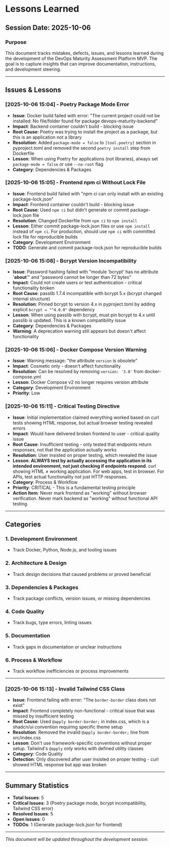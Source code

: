 # Lessons Learned

## Session Date: 2025-10-06

### Purpose
This document tracks mistakes, defects, issues, and lessons learned during the development of the DevOps Maturity Assessment Platform MVP. The goal is to capture insights that can improve documentation, instructions, and development steering.

---

## Issues & Lessons

### [2025-10-06 15:04] - Poetry Package Mode Error
- **Issue**: Docker build failed with error: "The current project could not be installed: No file/folder found for package devops-maturity-backend"
- **Impact**: Backend container couldn't build - blocking issue
- **Root Cause**: Poetry was trying to install the project as a package, but this is an application not a library
- **Resolution**: Added `package-mode = false` to `[tool.poetry]` section in pyproject.toml and removed the second `poetry install` step from Dockerfile
- **Lesson**: When using Poetry for applications (not libraries), always set `package-mode = false` or use `--no-root` flag
- **Category**: Dependencies & Packages

### [2025-10-06 15:05] - Frontend npm ci Without Lock File
- **Issue**: Frontend build failed with "npm ci can only install with an existing package-lock.json"
- **Impact**: Frontend container couldn't build - blocking issue
- **Root Cause**: Used `npm ci` but didn't generate or commit package-lock.json file
- **Resolution**: Changed Dockerfile from `npm ci` to `npm install`
- **Lesson**: Either commit package-lock.json files or use `npm install` instead of `npm ci`. For production, should use `npm ci` with committed lock file for reproducible builds
- **Category**: Development Environment
- **TODO**: Generate and commit package-lock.json for reproducible builds

### [2025-10-06 15:08] - Bcrypt Version Incompatibility
- **Issue**: Password hashing failed with "module 'bcrypt' has no attribute '__about__'" and "password cannot be longer than 72 bytes"
- **Impact**: Could not create users or test authentication - critical functionality broken
- **Root Cause**: passlib 1.7.4 incompatible with bcrypt 5.x (bcrypt changed internal structure)
- **Resolution**: Pinned bcrypt to version 4.x in pyproject.toml by adding explicit `bcrypt = "^4.0.0"` dependency
- **Lesson**: When using passlib with bcrypt, must pin bcrypt to 4.x until passlib is updated. This is a known compatibility issue
- **Category**: Dependencies & Packages
- **Warning**: A deprecation warning still appears but doesn't affect functionality

### [2025-10-06 15:06] - Docker Compose Version Warning
- **Issue**: Warning message: "the attribute `version` is obsolete"
- **Impact**: Cosmetic only - doesn't affect functionality
- **Resolution**: Can be resolved by removing `version: '3.8'` from docker-compose.yml
- **Lesson**: Docker Compose v2 no longer requires version attribute
- **Category**: Development Environment
- **Priority**: Low

### [2025-10-06 15:11] - Critical Testing Directive
- **Issue**: Initial implementation claimed everything worked based on curl tests showing HTML response, but actual browser testing revealed errors
- **Impact**: Would have delivered broken frontend to user - critical quality issue
- **Root Cause**: Insufficient testing - only tested that endpoints return responses, not that the application actually works
- **Resolution**: User insisted on proper testing, which revealed the issue
- **Lesson**: **ALWAYS test by actually accessing the application in its intended environment, not just checking if endpoints respond**. curl showing HTML ≠ working application. For web apps, test in browser. For APIs, test actual functionality not just HTTP responses.
- **Category**: Process & Workflow
- **Priority**: CRITICAL - This is a fundamental testing principle
- **Action Item**: Never mark frontend as "working" without browser verification. Never mark backend as "working" without functional API testing.

---

## Categories

### 1. Development Environment
- Track Docker, Python, Node.js, and tooling issues

### 2. Architecture & Design
- Track design decisions that caused problems or proved beneficial

### 3. Dependencies & Packages
- Track package conflicts, version issues, or missing dependencies

### 4. Code Quality
- Track bugs, type errors, linting issues

### 5. Documentation
- Track gaps in documentation or unclear instructions

### 6. Process & Workflow
- Track workflow inefficiencies or process improvements

---

### [2025-10-06 15:13] - Invalid Tailwind CSS Class
- **Issue**: Frontend failing with error: "The `border-border` class does not exist"
- **Impact**: Frontend completely non-functional - critical issue that was missed by insufficient testing
- **Root Cause**: Used `@apply border-border;` in index.css, which is a shadcn/ui convention requiring specific theme setup
- **Resolution**: Removed the invalid `@apply border-border;` line from src/index.css
- **Lesson**: Don't use framework-specific conventions without proper setup. Tailwind's `@apply` only works with defined utility classes
- **Category**: Code Quality
- **Detection**: Only discovered after user insisted on proper testing - curl showed HTML response but app was broken

---

## Summary Statistics
- **Total Issues**: 5
- **Critical Issues**: 3 (Poetry package mode, bcrypt incompatibility, Tailwind CSS error)
- **Resolved Issues**: 5
- **Open Issues**: 0
- **TODOs**: 1 (Generate package-lock.json for frontend)

---

*This document will be updated throughout the development session.*
